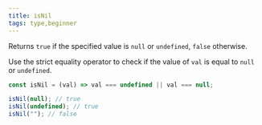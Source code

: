 ```yaml
---
title: isNil
tags: type,beginner
---
```


Returns `true` if the specified value is `null` or `undefined`, `false` otherwise.

Use the strict equality operator to check if the value of `val` is equal to `null` or `undefined`.

```js
const isNil = (val) => val === undefined || val === null;
```

```js
isNil(null); // true
isNil(undefined); // true
isNil(""); // false
```
